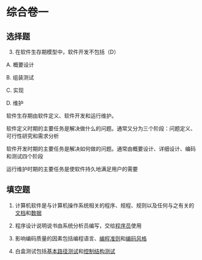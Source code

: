 #  综合卷一

## 选择题

3. 在软件生存期模型中，软件开发不包括（D）

A. 概要设计

B. 组装测试

C. 实现

D. 维护

软件生存期由软件定义、软件开发和运行维护。

软件定义时期的主要任务是解决做什么的问题。通常又分为三个阶段：问题定义、可行性研究和需求分析

软件开发时期的主要任务是解决如何做的问题。通常由概要设计、详细设计、编码和测试四个阶段

运行维护时期的主要任务是使软件持久地满足用户的需要

## 填空题

1. 计算机软件是与计算机操作系统相关的程序、规程、规则以及任何与之有关的<u>文档</u>和<u>数据</u>

2. 程序设计说明说书由系统分析员编写，交给<u>程序员</u>使用
3. 影响编码质量的因素包括编程语言、<u>编程准则</u>和<u>编码风格</u>
4. 白盒测试包括<u>基本路径测试</u>和<u>控制结构测试</u>

